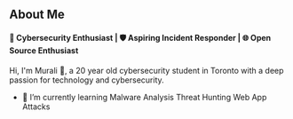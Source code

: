 ## About Me

#### 🔐 Cybersecurity Enthusiast | 🛡️ Aspiring Incident Responder | 🌐 Open Source Enthusiast

Hi, I'm Murali 👋, a 20 year old cybersecurity student in Toronto with a deep passion for technology and cybersecurity. 
- 🌱 I’m currently learning
  Malware Analysis
  Threat Hunting
  Web App Attacks

<!--
**Murali2602/Murali2602** is a ✨ _special_ ✨ repository because its `README.md` (this file) appears on your GitHub profile.

Here are some ideas to get you started:

- 🔭 I’m currently working on ...
- 🌱 I’m currently learning ...
- 👯 I’m looking to collaborate on ...
- 🤔 I’m looking for help with ...
- 💬 Ask me about ...
- 📫 How to reach me: ...
- 😄 Pronouns: ...
- ⚡ Fun fact: ...
-->
